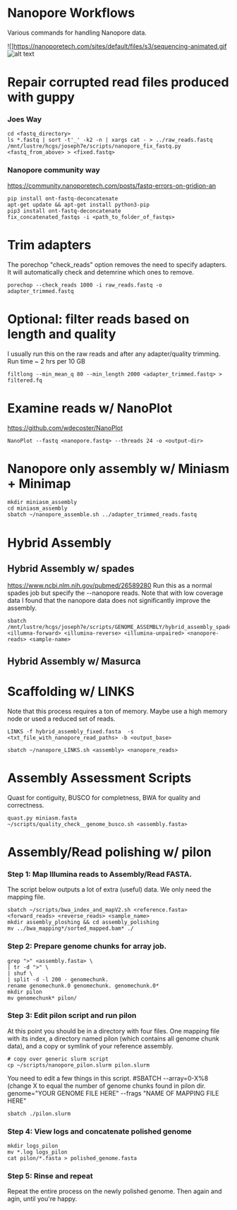 # Nanopore Workflows
Various commands for handling Nanopore data.

![]https://nanoporetech.com/sites/default/files/s3/sequencing-animated.gif
![alt text](http://www.pmlive.com/__data/assets/image/0006/1256190/oxford-nanopore-technologies_logo.jpg)
# Repair corrupted read files produced with guppy
### Joes Way
```
cd <fastq_directory>
ls *.fastq | sort -t'_' -k2 -n | xargs cat - > ../raw_reads.fastq
/mnt/lustre/hcgs/joseph7e/scripts/nanopore_fix_fastq.py <fastq_from_above> > <fixed.fastq>
```

### Nanopore community way
https://community.nanoporetech.com/posts/fastq-errors-on-gridion-an
```
pip install ont-fastq-deconcatenate
apt-get update && apt-get install python3-pip
pip3 install ont-fastq-deconcatenate
fix_concatenated_fastqs -i <path_to_folder_of_fastqs>
```

# Trim adapters
The porechop "check_reads" option removes the need to specify adapters. It will automatically check and detemrine which ones to remove.
```
porechop --check_reads 1000 -i raw_reads.fastq -o adapter_trimmed.fastq
```

# Optional: filter reads based on length and quality
I usually run this on the raw reads and after any adapter/quality trimming. Run time ~ 2 hrs per 10 GB
```
filtlong --min_mean_q 80 --min_length 2000 <adapter_trimmed.fastq> > filtered.fq
```

# Examine reads w/ NanoPlot
https://github.com/wdecoster/NanoPlot
```
NanoPlot --fastq <nanopore.fastq> --threads 24 -o <output-dir>
```
# Nanopore only assembly w/ Miniasm + Minimap
```
mkdir miniasm_assembly
cd miniasm_assembly
sbatch ~/nanopore_assemble.sh ../adapter_trimmed_reads.fastq
```
# Hybrid Assembly

## Hybrid Assembly w/ spades
https://www.ncbi.nlm.nih.gov/pubmed/26589280
Run this as a normal spades job but specify the --nanopore reads. Note that with low coverage data I found that the nanopore data does not significantly improve the assembly.
```
sbatch /mnt/lustre/hcgs/joseph7e/scripts/GENOME_ASSEMBLY/hybrid_assembly_spades.sh <illumna-forward> <illumina-reverse> <illumina-unpaired> <nanopore-reads> <sample-name>
```
## Hybrid Assembly w/ Masurca

# Scaffolding w/ LINKS
Note that this process requires a ton of memory. Maybe use a high memory node or used a reduced set of reads.
```
LINKS -f hybrid_assembly_fixed.fasta  -s <txt_file_with_nanopore_read_paths> -b <output_base>
```
```
sbatch ~/nanopore_LINKS.sh <assembly> <nanopore_reads>
```
# Assembly Assessment Scripts
Quast for contiguity, BUSCO for completness, BWA for quality and correctness.
```
quast.py miniasm.fasta
~/scripts/quality_check__genome_busco.sh <assembly.fasta>
```


# Assembly/Read polishing w/ pilon
### Step 1: Map Illumina reads to Assembly/Read FASTA.
The script below outputs a lot of extra (useful) data. We only need the mapping file.
```
sbatch ~/scripts/bwa_index_and_mapV2.sh <reference.fasta> <forward_reads> <reverse_reads> <sample_name>
mkdir assembly_ploshing && cd assembly_polishing
mv ../bwa_mapping*/sorted_mapped.bam* ./
```

### Step 2: Prepare genome chunks for array job.
```
grep ">" <assembly.fasta> \
| tr -d ">" \
| shuf \
| split -d -l 200 - genomechunk.
rename genomechunk.0 genomechunk. genomechunk.0*
mkdir pilon
mv genomechunk* pilon/
```

### Step 3: Edit pilon script and run pilon
At this point you should be in a directory with four files. One mapping file with its index, a directory named pilon (which contains all genome chunk data), and a copy or symlink of your reference assembly.
```
# copy over generic slurm script
cp ~/scripts/nanopore_pilon.slurm pilon.slurm
```
You need to edit a few things in this script.
#SBATCH --array=0-X%8 (change X to equal the number of genome chunks found in pilon dir.
genome="YOUR GENOME FILE HERE"
--frags "NAME OF MAPPING FILE HERE"

```
sbatch ./pilon.slurm
```

### Step 4: View logs and concatenate polished genome
```
mkdir logs_pilon
mv *.log logs_pilon
cat pilon/*.fasta > polished_genome.fasta
```

### Step 5: Rinse and repeat
Repeat the entire process on the newly polished genome. Then again and agin, until you're happy.




